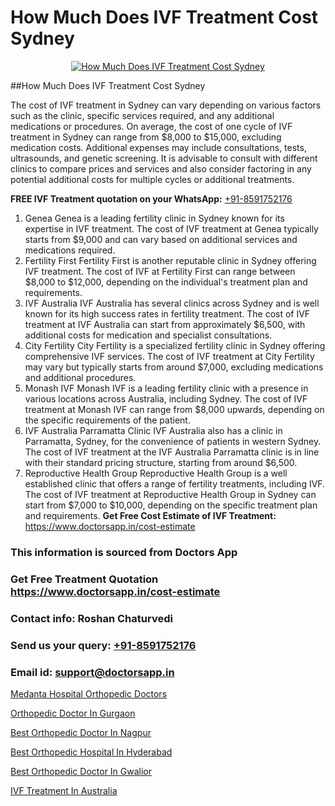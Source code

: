# How Much Does IVF Treatment Cost Sydney

<p align="center">
  <a href="https://doctorsapp.in/treatment/ivf-treatment">
    <img src="https://doctorsapp.co.in/uploads/treatment_image/ICSI.jpg" alt="How Much Does IVF Treatment Cost Sydney">
  </a>
</p>
##How Much Does IVF Treatment Cost Sydney

The cost of IVF treatment in Sydney can vary depending on various factors such as the clinic, specific services required, and any additional medications or procedures. On average, the cost of one cycle of IVF treatment in Sydney can range from $8,000 to $15,000, excluding medication costs. Additional expenses may include consultations, tests, ultrasounds, and genetic screening. It is advisable to consult with different clinics to compare prices and services and also consider factoring in any potential additional costs for multiple cycles or additional treatments.

**FREE IVF Treatment quotation on your WhatsApp:**  [+91-8591752176](https://api.whatsapp.com/send?phone=8591752176)

1) Genea   Genea is a leading fertility clinic in Sydney known for its expertise in IVF treatment. The cost of IVF treatment at Genea typically starts from $9,000 and can vary based on additional services and medications required.
2) Fertility First   Fertility First is another reputable clinic in Sydney offering IVF treatment. The cost of IVF at Fertility First can range between $8,000 to $12,000, depending on the individual's treatment plan and requirements.
3) IVF Australia   IVF Australia has several clinics across Sydney and is well known for its high success rates in fertility treatment. The cost of IVF treatment at IVF Australia can start from approximately $6,500, with additional costs for medication and specialist consultations.
4) City Fertility   City Fertility is a specialized fertility clinic in Sydney offering comprehensive IVF services. The cost of IVF treatment at City Fertility may vary but typically starts from around $7,000, excluding medications and additional procedures.
5) Monash IVF   Monash IVF is a leading fertility clinic with a presence in various locations across Australia, including Sydney. The cost of IVF treatment at Monash IVF can range from $8,000 upwards, depending on the specific requirements of the patient.
6) IVF Australia   Parramatta Clinic   IVF Australia also has a clinic in Parramatta, Sydney, for the convenience of patients in western Sydney. The cost of IVF treatment at the IVF Australia Parramatta clinic is in line with their standard pricing structure, starting from around $6,500.
7) Reproductive Health Group   Reproductive Health Group is a well established clinic that offers a range of fertility treatments, including IVF. The cost of IVF treatment at Reproductive Health Group in Sydney can start from $7,000 to $10,000, depending on the specific treatment plan and requirements.
**Get Free Cost Estimate of IVF Treatment:** https://www.doctorsapp.in/cost-estimate

### This information is sourced from Doctors App 
### Get Free Treatment Quotation https://www.doctorsapp.in/cost-estimate
### Contact info: Roshan Chaturvedi 
### Send us your query: [+91-8591752176](https://api.whatsapp.com/send?phone=8591752176) 
### Email id: support@doctorsapp.in

[Medanta Hospital Orthopedic Doctors](https://www.linkedin.com/pulse/medanta-hospital-orthopedic-doctors-doctorsapp-chittagong-w060e?trackingId=5%2BjqBnvtDjFTSd0iMtntZA%3D%3D&lipi=urn%3Ali%3Apage%3Ad_flagship3_company_admin%3BUjs5mcUZR9ewYOKOFkpg2w%3D%3D)

[Orthopedic Doctor In Gurgaon](https://www.linkedin.com/pulse/orthopedic-doctor-gurgaon-doctorsapp-dhaka-f1x1e?trackingId=o48%2Fe7uKVNS4ILxItDOLVg%3D%3D&lipi=urn%3Ali%3Apage%3Ad_flagship3_company_admin%3Bo%2BosOGJBSO63YocmsfjAZA%3D%3D)

[Best Orthopedic Doctor In Nagpur](https://medium.com/@vimalrana22/best-orthopedic-doctor-in-nagpur-828a7e80d2f9)

[Best Orthopedic Hospital In Hyderabad](https://medium.com/@vimalrana22/best-orthopedic-hospital-in-hyderabad-e7492a968a31)

[Best Orthopedic Doctor In Gwalior](https://doctors-apps.github.io/doctorsapp/best-orthopedic-doctor-in-gwalior)

[IVF Treatment In Australia](https://doctors-apps.github.io/doctorsapp/ivf-treatment-in-australia)

